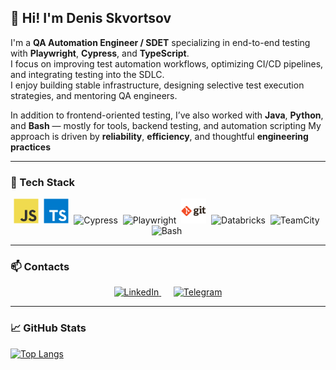 ## 👋 Hi! I'm Denis Skvortsov

I'm a **QA Automation Engineer / SDET** specializing in end-to-end testing with **Playwright**, **Cypress**, and **TypeScript**.  
I focus on improving test automation workflows, optimizing CI/CD pipelines, and integrating testing into the SDLC.  
I enjoy building stable infrastructure, designing selective test execution strategies, and mentoring QA engineers.

In addition to frontend-oriented testing, I’ve also worked with **Java**, **Python**, and **Bash** — mostly for tools, backend testing, and automation scripting
My approach is driven by **reliability**, **efficiency**, and thoughtful **engineering practices**

---

### 🧰 Tech Stack

<div align="center">
  <img src="https://github.com/devicons/devicon/blob/master/icons/javascript/javascript-original.svg" title="JavaScript" alt="JavaScript" width="40" height="40"/>&nbsp;
  <img src="https://github.com/devicons/devicon/blob/master/icons/typescript/typescript-original.svg" title="TypeScript" alt="TypeScript" width="40" height="40"/>&nbsp;
  <img src="https://avatars.githubusercontent.com/u/8908513?s=200&v=4" title="Cypress" alt="Cypress" width="40" height="40"/>&nbsp;
  <img src="https://playwright.dev/img/playwright-logo.svg" title="Playwright" alt="Playwright" width="40" height="40"/>&nbsp;
  <img src="https://github.com/devicons/devicon/blob/master/icons/git/git-original-wordmark.svg" title="Git" **alt="Git" width="40" height="40"/>&nbsp;
  <img src="https://www.vectorlogo.zone/logos/databricks/databricks-icon.svg" title="Databricks" alt="Databricks" width="40" height="40"/>&nbsp;
  <img src="https://worldvectorlogo.com/logos/teamcity-icon.svg" title="TeamCity" alt="TeamCity" width="40" height="40"/>&nbsp;
  <img src="https://commons.wikimedia.org/wiki/Special:FilePath/Bash_Logo_Colored.svg" title="Bash" alt="Bash" width="40" height="40"/>&nbsp;
  
</div>


---

### 📫 Contacts

<p align="center">
  <a href="https://linkedin.com/in/denissskvortsov" target="_blank">
    <img src="https://cdn-icons-png.flaticon.com/512/174/174857.png" alt="LinkedIn" width="50" height="50">
  </a>
  &nbsp;&nbsp;&nbsp;&nbsp;
  <a href="https://t.me/skvone" target="_blank">
    <img src="https://cdn-icons-png.flaticon.com/512/2111/2111646.png" alt="Telegram" width="50" height="50">
  </a>
</p>

---

### 📈 GitHub Stats
[![Top Langs](https://github-readme-stats.vercel.app/api/top-langs/?username=skvortsov-den&layout=compact&theme=vision-friendly-dark)](https://github.com/anuraghazra/github-readme-stats)
